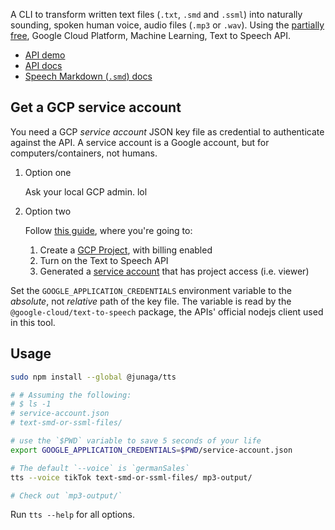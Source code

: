 A CLI to transform written text files (`.txt`, `.smd` and `.ssml`) into naturally sounding, spoken human voice, audio files (`.mp3` or `.wav`). Using the [partially free](https://cloud.google.com/text-to-speech/pricing), Google Cloud Platform, Machine Learning, Text to Speech API.

- [API demo](https://cloud.google.com/text-to-speech#section-2)
- [API docs](https://cloud.google.com/text-to-speech/docs/apis)
- [Speech Markdown (`.smd`) docs](https://www.speechmarkdown.org/basics/what/)

## Get a GCP service account

You need a GCP _service account_ JSON key file as credential to authenticate against the API. A service account is a Google account, but for computers/containers, not humans.

1. Option one

   Ask your local GCP admin. lol

1. Option two

   Follow [this guide](https://cloud.google.com/text-to-speech/docs/before-you-begin#overview), where you're going to:

   1. Create a [GCP Project](https://cloud.google.com/docs/overview), with billing enabled
   2. Turn on the Text to Speech API
   3. Generated a [service account](https://cloud.google.com/docs/authentication/production) that has project access (i.e. viewer)

Set the `GOOGLE_APPLICATION_CREDENTIALS` environment variable to the _absolute_, not _relative_ path of the key file. The variable is read by the `@google-cloud/text-to-speech` package, the APIs' official nodejs client used in this tool.

## Usage

```sh
sudo npm install --global @junaga/tts

# # Assuming the following:
# $ ls -1
# service-account.json
# text-smd-or-ssml-files/

# use the `$PWD` variable to save 5 seconds of your life
export GOOGLE_APPLICATION_CREDENTIALS=$PWD/service-account.json

# The default `--voice` is `germanSales`
tts --voice tikTok text-smd-or-ssml-files/ mp3-output/

# Check out `mp3-output/`
```

Run `tts --help` for all options.
